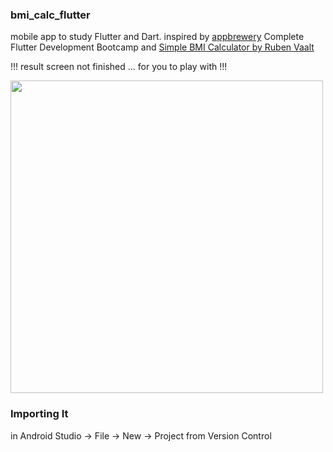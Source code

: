 ### bmi_calc_flutter

mobile app to study Flutter and Dart. inspired by [appbrewery](https://www.appbrewery.co/) Complete Flutter Development Bootcamp and [Simple BMI Calculator by
Ruben Vaalt](https://dribbble.com/shots/4585382-Simple-BMI-Calculator)

!!! result screen not finished ... for you to play with !!!

<img height=500 src=https://user-images.githubusercontent.com/25114540/110957880-202dc600-835d-11eb-9bf2-9fc4beda9bff.png>


### Importing It

in Android Studio -> File -> New -> Project from Version Control
